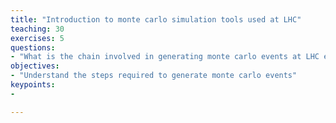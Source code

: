 ```yaml
---
title: "Introduction to monte carlo simulation tools used at LHC"
teaching: 30
exercises: 5
questions:
- "What is the chain involved in generating monte carlo events at LHC experiments?"
objectives:
- "Understand the steps required to generate monte carlo events"
keypoints:
-

---
```

